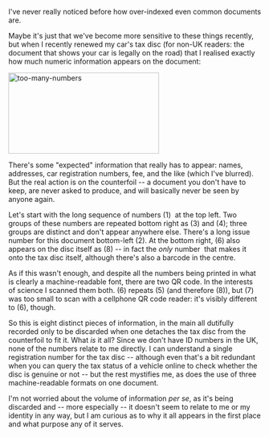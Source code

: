 <html><body><p>I've never really noticed before how over-indexed even common documents are.

<!--more-->

Maybe it's just that we've become more sensitive to these things recently, but when I recently renewed my car's tax disc (for non-UK readers: the document that shows your car is legally on the road) that I realised exactly how much numeric information appears on the document:

<a href="http://blogs.cs.st-andrews.ac.uk/simondobson/files/2013/11/too-many-numbers.png"><img class="aligncenter size-medium wp-image-3735" alt="too-many-numbers" src="http://blogs.cs.st-andrews.ac.uk/simondobson/files/2013/11/too-many-numbers-300x161.png" width="300" height="161"></a>

There's some "expected" information that really has to appear: names, addresses, car registration numbers, fee, and the like (which I've blurred). But the real action is on the counterfoil -- a document you don't have to keep, are never asked to produce, and will basically never be seen by anyone again.

Let's start with the long sequence of numbers (1)  at the top left. Two groups of these numbers are repeated bottom right as (3) and (4); three groups are distinct and don't appear anywhere else. There's a long issue number for this document bottom-left (2). At the bottom right, (6) also appears on the disc itself as (8) -- in fact the <em>only</em> number  that makes it onto the tax disc itself, although there's also a barcode in the centre.

As if this wasn't enough, and despite all the numbers being printed in what is clearly a machine-readable font, there are two QR code. In the interests of science I scanned them both. (6) repeats (5) (and therefore (8)), but (7) was too small to scan with a cellphone QR code reader: it's visibly different to (6), though.

So this is eight distinct pieces of information, in the main all dutifully recorded only to be discarded when one detaches the tax disc from the counterfoil to fit it. What <em>is</em> it all? Since we don't have ID numbers in the UK, none of the numbers relate to me directly. I can understand a single registration number for the tax disc -- although even that's a bit redundant when you can query the tax status of a vehicle online to check whether the disc is genuine or not -- but the rest mystifies me, as does the use of three machine-readable formats on one document.

I'm not worried about the volume of information <em>per se</em>, as it's being discarded and -- more especially -- it doesn't seem to relate to me or my identity in any way, but I am curious as to why it all appears in the first place and what purpose any of it serves.</p></body></html>